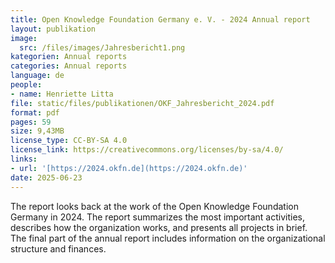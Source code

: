 ```yaml
---
title: Open Knowledge Foundation Germany e. V. - 2024 Annual report
layout: publikation
image:
  src: /files/images/Jahresbericht1.png
kategorien: Annual reports
categories: Annual reports
language: de
people:
- name: Henriette Litta
file: static/files/publikationen/OKF_Jahresbericht_2024.pdf
format: pdf
pages: 59
size: 9,43MB
license_type: CC-BY-SA 4.0
license_link: https://creativecommons.org/licenses/by-sa/4.0/
links:
- url: '[https://2024.okfn.de](https://2024.okfn.de)'
date: 2025-06-23
---
```


The report looks back at the work of the Open Knowledge Foundation Germany in 2024. The report summarizes the most important activities, describes how the organization works, and presents all projects in brief. The final part of the annual report includes information on the organizational structure and finances.
